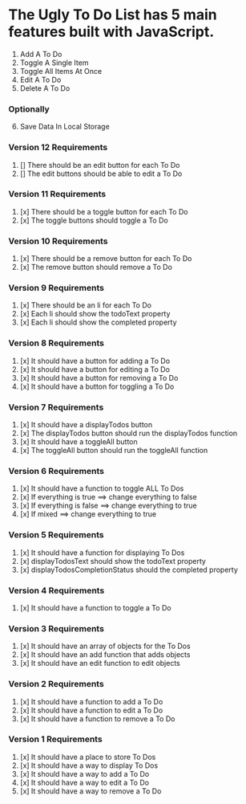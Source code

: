 # The Ugly To Do List has 5 main features built with JavaScript.

1.  Add A To Do
2.  Toggle A Single Item
3.  Toggle All Items At Once
4.  Edit A To Do
5.  Delete A To Do

### Optionally

6.  Save Data In Local Storage

### Version 12 Requirements

1.  [] There should be an edit button for each To Do
2.  [] The edit buttons should be able to edit a To Do

### Version 11 Requirements

1.  [x] There should be a toggle button for each To Do
2.  [x] The toggle buttons should toggle a To Do

### Version 10 Requirements

1.  [x] There should be a remove button for each To Do
2.  [x] The remove button should remove a To Do

### Version 9 Requirements

1.  [x] There should be an li for each To Do
2.  [x] Each li should show the todoText property
3.  [x] Each li should show the completed property

### Version 8 Requirements

1.  [x] It should have a button for adding a To Do
2.  [x] It should have a button for editing a To Do
3.  [x] It should have a button for removing a To Do
4.  [x] It should have a button for toggling a To Do

### Version 7 Requirements

1.  [x] It should have a displayTodos button
2.  [x] The displayTodos button should run the displayTodos function
3.  [x] It should have a toggleAll button
4.  [x] The toggleAll button should run the toggleAll function

### Version 6 Requirements

1.  [x] It should have a function to toggle ALL To Dos
2.  [x] If everything is true ==> change everything to false
3.  [x] If everything is false ==> change everything to true
4.  [x] If mixed ==> change everything to true

### Version 5 Requirements

1.  [x] It should have a function for displaying To Dos
2.  [x] displayTodosText should show the todoText property
3.  [x] displayTodosCompletionStatus should the completed property

### Version 4 Requirements

1.  [x] It should have a function to toggle a To Do

### Version 3 Requirements

1.  [x] It should have an array of objects for the To Dos
2.  [x] It should have an add function that adds objects
3.  [x] It should have an edit function to edit objects

### Version 2 Requirements

1.  [x] It should have a function to add a To Do
2.  [x] It should have a function to edit a To Do
3.  [x] It should have a function to remove a To Do

### Version 1 Requirements

1.  [x] It should have a place to store To Dos
2.  [x] It should have a way to display To Dos
3.  [x] It should have a way to add a To Do
4.  [x] It should have a way to edit a To Do
5.  [x] It should have a way to remove a To Do
